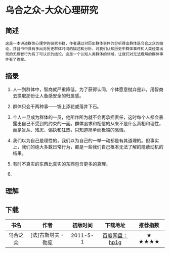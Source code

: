 <!--
 * @Description: 乌合之众
 * @label: 人文研究
 * @Date: 2020-01-10 11:57:27
 * @LastEditors  : 关耳听风
 * @LastEditTime : 2020-01-10 13:54:39
 -->
# 乌合之众-大众心理研究

## 简述

	这是一本讲述群体心理学的研究书籍，作者通过对历史群体事件的分析得出群体是乌合之众的结论，并且书中具有多出对历史群体时间的描述和分析，对我们认知历史中群体事件和人类经常出现的无理智行为有了可认识的结论，这是一个认知人类群体的领域，让我们对无法理解的群体事件有了答案。

## 摘录

1. 人一到群体中，智商就严重降低，为了获得认同，个体愿意抛弃是非，用智商去换取那份让人备感安全的归属感。

2. 群体只会干两种事——锦上添花或落井下石。

3. 个人一旦成为群体的一员，他所作所为就不会再承担责任，这时每个人都会暴露出自己不受到的约束的一面。群体追求和相信的从来不是什么真相和理性，而是盲从、残忍、偏执和狂热，只知道简单而极端的感情。

4. 我们以为自己是理性的，我们以为自己的一举一动都是有其道理的。但事实上，我们的绝大多数日常行为，都是一些我们自己根本无法了解的隐蔽动机的结果。

5. 有时不真实的东西比真实的东西包含更多的真理。

6. 

## 理解



## 下载

|书名|作者|初版时间|下载地址|推荐指数|
|:--:|:--:|:--:|:--:|:--:|
|乌合之众|[法]古斯塔夫・勒庞|2011-5-1|[百度网盘：hp1g](https://pan.baidu.com/s/1LCpuPkzy9PY_BFJ8GTB0kQ)|★ ★★★★|
